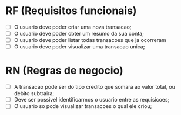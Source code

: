 # RF (Requisitos funcionais)

- [ ] O usuario deve poder criar uma nova transacao;
- [ ] O usuario deve poder obter um resumo da sua conta;
- [ ] O usuario deve poder listar todas transacoes que ja ocorreram
- [ ] O usuario deve poder visualizar uma transacao unica;

# RN (Regras de negocio)

- [ ] A transacao pode ser do tipo credito que somara ao valor total, ou debito subtraira;
- [ ] Deve ser possivel identificarmos o usuario entre as requisicoes;
- [ ] O usuario so pode visualizar transacoes o qual ele criou;